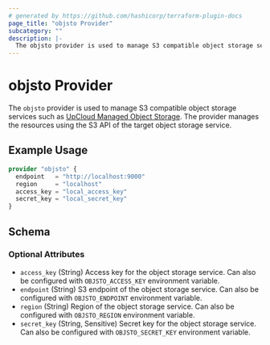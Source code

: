 ```yaml
---
# generated by https://github.com/hashicorp/terraform-plugin-docs
page_title: "objsto Provider"
subcategory: ""
description: |-
  The objsto provider is used to manage S3 compatible object storage services such as UpCloud Managed Object Storage https://upcloud.com/products/object-storage. The provider manages the resources using the S3 API of the target object storage service.
---
```


# objsto Provider

The `objsto` provider is used to manage S3 compatible object storage services such as [UpCloud Managed Object Storage](https://upcloud.com/products/object-storage). The provider manages the resources using the S3 API of the target object storage service.

## Example Usage

```terraform
provider "objsto" {
  endpoint   = "http://localhost:9000"
  region     = "localhost"
  access_key = "local_access_key"
  secret_key = "local_secret_key"
}
```

<!-- schema generated by tfplugindocs -->
## Schema

### Optional Attributes

- `access_key` (String) Access key for the object storage service. Can also be configured with `OBJSTO_ACCESS_KEY` environment variable.
- `endpoint` (String) S3 endpoint of the object storage service. Can also be configured with `OBJSTO_ENDPOINT` environment variable.
- `region` (String) Region of the object storage service. Can also be configured with `OBJSTO_REGION` environment variable.
- `secret_key` (String, Sensitive) Secret key for the object storage service. Can also be configured with `OBJSTO_SECRET_KEY` environment variable.
